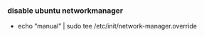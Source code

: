 ### disable ubuntu networkmanager ###

-  echo “manual” | sudo tee /etc/init/network-manager.override
